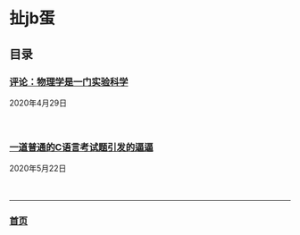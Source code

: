 # 扯jb蛋
## 目录


### [评论：物理学是一门实验科学](./0000.md)
2020年4月29日
<br><br><br>  

### [一道普通的C语言考试题引发的逼逼](./0001.md)
2020年5月22日
<br><br><br>  

<hr>


### [首页](../index.html)
